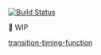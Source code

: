 [![Build Status](https://travis-ci.com/Aaron00101010/vue-split-carousel.svg?branch=dev)](https://travis-ci.com/Aaron00101010/vue-split-carousel)   

:construction: WIP

[transition-timing-function](https://developer.mozilla.org/zh-CN/docs/Web/CSS/transition-timing-function)
 
